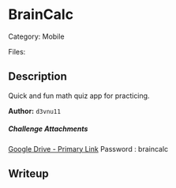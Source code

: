 # BrainCalc

Category: Mobile

Files:

## Description

Quick and fun math quiz app for practicing.

**Author:** `d3vnu11`

##### Challenge Attachments
[Google Drive - Primary Link](https://drive.google.com/file/d/1Vr84o1iZOWStMspA7f0ro2TxF-HYRbpx/view)
Password : braincalc

## Writeup